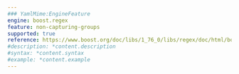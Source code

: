 ```yaml
---
### YamlMime:EngineFeature
engine: boost.regex
feature: non-capturing-groups
supported: true
reference: https://www.boost.org/doc/libs/1_76_0/libs/regex/doc/html/boost_regex/syntax/perl_syntax.html#boost_regex.syntax.perl_syntax.non_marking_grouping
#description: *content.description
#syntax: *content.syntax
#example: *content.example
---
```

